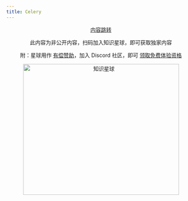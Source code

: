 ```yaml
---
title: Celery
---
```


<div align="center">

<a href="https://t.zsxq.com/qk5gZ">内容跳转</a>

此内容为非公开内容，扫码加入知识星球，即可获取独家内容

附：星球用作 [有偿赞助](../../sponsors.md#有偿赞助)，加入 Discord 社区，即可 [领取免费体验资格](https://discord.com/invite/yNN3wTbVAC)

<img height="349" width="415" src="https://wu-clan.github.io/picx-images-hosting/知识星球.png" alt="知识星球">

</div>

